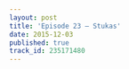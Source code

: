 ```yaml
---
layout: post
title: 'Episode 23 – Stukas'
date: 2015-12-03
published: true
track_id: 235171480
---
```

<div class='list post-player' track='{{page.track_id}}'></div>